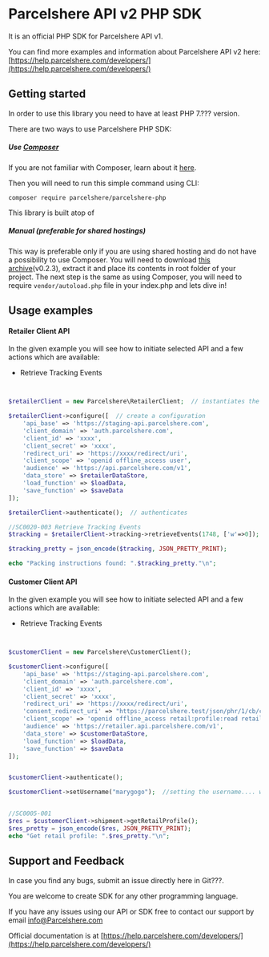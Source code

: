 # Parcelshere API v2 PHP SDK

It is an official PHP SDK for Parcelshere API v1.

You can find more examples and information about Parcelshere API v2 here: [https://help.parcelshere.com/developers/](https://help.parcelshere.com/developers/)

## Getting started

In order to use this library you need to have at least PHP 7.??? version.

There are two ways to use Parcelshere PHP SDK:

##### Use [Composer](https://getcomposer.org/)

If you are not familiar with Composer, learn about it [here](https://getcomposer.org/doc/01-basic-usage.md).

Then you will need to run this simple command using CLI:

```
composer require parcelshere/parcelshere-php
```

This library is built atop of

##### Manual (preferable for shared hostings)

This way is preferable only if you are using shared hosting and do not have a possibility to use Composer. You will need to download [this archive](https://bit.ly/32jmi7M)(v0.2.3), extract it and place its contents in root folder of your project. The next step is the same as using Composer, you will need to require `vendor/autoload.php` file in your index.php and lets dive in!

## Usage examples

#### Retailer Client API

In the given example you will see how to initiate selected API and a few actions which are available:

- Retrieve Tracking Events


```php


$retailerClient = new Parcelshere\RetailerClient;  // instantiates the retail client

$retailerClient->configure([  // create a configuration
    'api_base' => 'https://staging-api.parcelshere.com',
    'client_domain' => 'auth.parcelshere.com',
    'client_id' => 'xxxx',
    'client_secret' => 'xxxx',
    'redirect_uri' => 'https://xxxx/redirect/uri',
    'client_scope' => 'openid offline_access user',
    'audience' => 'https://api.parcelshere.com/v1',
    'data_store' => $retailerDataStore,
    'load_function' => $loadData,
    'save_function' => $saveData
]);

$retailerClient->authenticate();  // authenticates

//SC0020-003 Retrieve Tracking Events
$tracking = $retailerClient->tracking->retrieveEvents(1748, ['w'=>0]);

$tracking_pretty = json_encode($tracking, JSON_PRETTY_PRINT);

echo "Packing instructions found: ".$tracking_pretty."\n";

```

#### Customer Client API

In the given example you will see how to initiate selected API and a few actions which are available:

- Retrieve Tracking Events


```php


$customerClient = new Parcelshere\CustomerClient();

$customerClient->configure([
    'api_base' => 'https://staging-api.parcelshere.com',
    'client_domain' => 'auth.parcelshere.com',
    'client_id' => 'xxxx',
    'client_secret' => 'xxxx',
    'redirect_uri' => 'https://xxxx/redirect/uri',
    'consent_redirect_uri' => "https://parcelshere.test/json/phr/1/cb/consent", ???
    'client_scope' => 'openid offline_access retail:profile:read retail:exchange:read retail:schedule:write retail:fallback:read',
    'audience' => 'https://retailer.api.parcelshere.com/v1',
    'data_store' => $customerDataStore,
    'load_function' => $loadData,
    'save_function' => $saveData
]);


$customerClient->authenticate();

$customerClient->setUsername("marygogo");  //setting the username.... we might move this into the constructor but will need the config set first??


//SC0005-001
$res = $customerClient->shipment->getRetailProfile();
$res_pretty = json_encode($res, JSON_PRETTY_PRINT);
echo "Get retail profile: ".$res_pretty."\n";

```

## Support and Feedback

In case you find any bugs, submit an issue directly here in Git???.

You are welcome to create SDK for any other programming language.

If you have any issues using our API or SDK free to contact our support by email [info@Parcelshere.com](mailto:info@Parcelshere)

Official documentation is at [https://help.parcelshere.com/developers/](https://help.parcelshere.com/developers/)